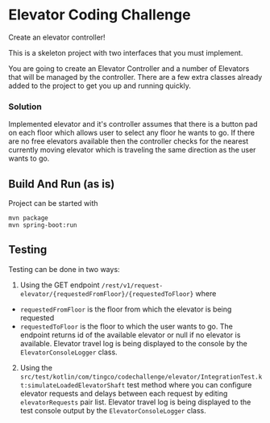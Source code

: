 # Elevator Coding Challenge

Create an elevator controller!

This is a skeleton project with two interfaces that you must implement.

You are going to create an Elevator Controller and a number of Elevators that will be managed by the controller. There are a few extra classes already added to the project to get you up and running quickly.

### Solution

Implemented elevator and it's controller assumes that there is a button pad on each floor which allows user to select any
floor he wants to go. If there are no free elevators available then the controller checks for the nearest currently 
moving elevator which is traveling the same direction as the user wants to go.

## Build And Run (as is)

Project can be started with

    mvn package
    mvn spring-boot:run
    
## Testing
Testing can be done in two ways:
1. Using the GET endpoint `/rest/v1/request-elevator/{requestedFromFloor}/{requestedToFloor}` where
* `requestedFromFloor` is the floor from which the elevator is being requested
* `requestedToFloor` is the floor to which the user wants to go.
The endpoint returns id of the available elevator or null if no elevator is available.
Elevator travel log is being displayed to the console by the `ElevatorConsoleLogger` class.

2. Using the `src/test/kotlin/com/tingco/codechallenge/elevator/IntegrationTest.kt:simulateLoadedElevatorShaft` test method
where you can configure elevator requests and delays between each request by editing `elevatorRequests` pair list.
Elevator travel log is being displayed to the test console output by the `ElevatorConsoleLogger` class.
